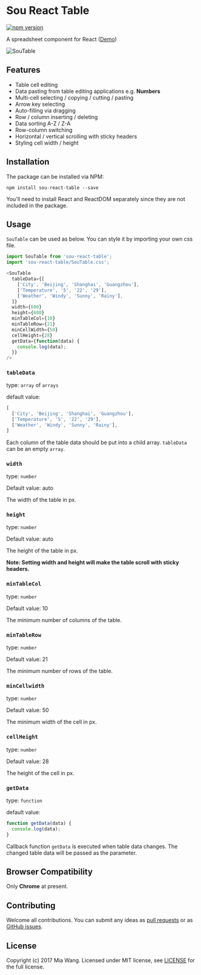 
# Sou React Table

[![npm version](https://badge.fury.io/js/sou-react-table.svg)](https://badge.fury.io/js/sou-react-table)

A spreadsheet component for React ([Demo](https://miadwang.github.io/sou-react-table/))

![SouTable](./screenshot.png?raw=true "SouTable")

## Features

- Table cell editing
- Data pasting from table editing applications e.g. **Numbers**
- Multi-cell selecting / copying / cutting / pasting
- Arrow key selecting
- Auto-filling via dragging
- Row / column inserting / deleting
- Data sorting A-Z / Z-A
- Row-column switching
- Horizontal / vertical scrolling with sticky headers
- Styling cell width / height 


## Installation

The package can be installed via NPM:

```
npm install sou-react-table --save
```

You'll need to install React and ReactDOM separately since they are not included in the package.


## Usage

`SouTable` can be used as below. You can style it by importing your own css file.

```js
import SouTable from 'sou-react-table';
import 'sou-react-table/SouTable.css';

<SouTable
  tableData={[
    ['City', 'Beijing', 'Shanghai', 'Guangzhou'],
    ['Temperature', '5', '22', '29'],
    ['Weather', 'Windy', 'Sunny', 'Rainy'],
  ]}
  width={600}
  height={600}
  minTableCol={10}
  minTableRow={21}
  minCellWidth={50}
  cellHeight={28}
  getData={function(data) {
    console.log(data);
  }}
/>
```

### `tableData`

type: `array` of `arrays`

default value:

```js
[
  ['City', 'Beijing', 'Shanghai', 'Guangzhou'],
  ['Temperature', '5', '22', '29'],
  ['Weather', 'Windy', 'Sunny', 'Rainy'],
]
```

Each column of the table data should be put into a child array.
`tableData` can be an empty `array`.

### `width`

type: `number`

Default value: auto

The width of the table in px. 

### `height`

type: `number`

Default value: auto

The height of the table in px.

**Note: Setting width and height will make the table scroll with sticky headers.**

### `minTableCol`

type: `number`

Default value: 10

The minimum number of columns of the table.

### `minTableRow`

type: `number`

Default value: 21

The minimum number of rows of the table.

### `minCellwidth`

type: `number`

Default value: 50

The minimum width of the cell in px.

### `cellHeight`

type: `number`

Default value: 28

The height of the cell in px.

### `getData`

type: `function`

default value:

```js
function getData(data) {
  console.log(data);
}
```

Callback function `getData` is executed when table data changes. The changed table data will be passed as the parameter.

## Browser Compatibility

Only **Chrome** at present.

## Contributing

Welcome all contributions. You can submit any ideas as [pull requests](https://github.com/miadwang/sou-react-table/pulls) or as [GitHub issues](https://github.com/miadwang/sou-react-table/issues).

## License

Copyright (c) 2017 Mia Wang. Licensed under MIT license, see [LICENSE](LICENSE) for the full license.

